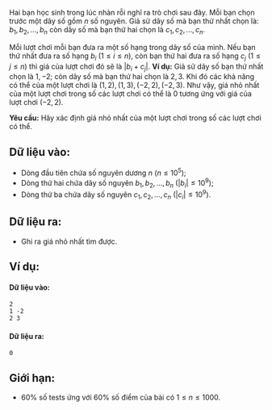 Hai bạn học sinh trong lúc nhàn rỗi nghĩ ra trò chơi sau đây. Mỗi bạn chọn trước một dãy số gồm $n$ số nguyên. Giả sử dãy số mà bạn thứ nhất chọn là: $b_1,b_2,\dots, b_n$ còn dãy số mà bạn thứ hai chọn là $c_1,c_2,\dots,c_n$.

Mỗi lượt chơi mỗi bạn đưa ra một số hạng trong dãy số của mình. Nếu bạn thứ nhất đưa ra số hạng $b_i\ (1≤i≤n)$, còn bạn thứ hai đưa ra số hạng $c_j\ (1≤j≤n)$ thì giá của lượt chơi đó sẽ là $|b_i+c_j|$. **Ví dụ:** Giả sử dãy số bạn thứ nhất chọn là $1, -2$; còn dãy số mà bạn thứ hai chọn là $2, 3$. Khi đó các khả năng có thể của một lượt chơi là $(1, 2), (1, 3), (-2, 2), (-2, 3)$. Như vậy, giá nhỏ nhất của một lượt chơi trong số các lượt chơi có thể là $0$ tương ứng với giá của lượt chơi $(-2, 2)$.

**Yêu cầu:** Hãy xác định giá nhỏ nhất của một lượt chơi trong số các lượt chơi có thể.

## Dữ liệu vào:
- Dòng đầu tiên chứa số nguyên dương $n\ (n≤10^5)$;
- Dòng thứ hai chứa dãy số nguyên $b_1,b_2,\dots, b_n\ (|b_i|≤10^9)$;
- Dòng thứ ba chứa dãy số nguyên $c_1,c_2,\dots, c_n\ (|c_i|≤10^9)$.

## Dữ liệu ra:
- Ghi ra giá nhỏ nhất tìm được.

## Ví dụ:
#### Dữ liệu vào:
```
2
1 -2
2 3
```

#### Dữ liệu ra:
```
0
```

## Giới hạn:
- $60\%$ số tests ứng với $60\%$ số điểm của bài có $1≤n≤1000$.